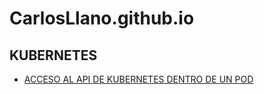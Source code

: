 # CarlosLlano.github.io

## KUBERNETES ##
* [ACCESO AL API DE KUBERNETES DENTRO DE UN POD](https://carlosllano.github.io/kubernetes-api/)
